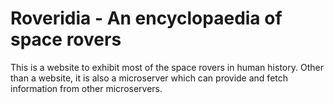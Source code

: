 # Roveridia - An encyclopaedia of space rovers

This is a website to exhibit most of the space rovers in human history. Other than a website, it is also a microserver which can provide and fetch information from other microservers.
